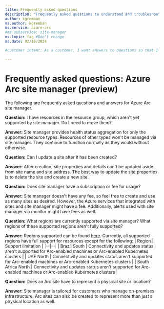 ```yaml
---
title: Frequently asked questions
description: "Frequently asked questions to understand and troubleshoot Azure Arc sites and site manager"
author: kgremban
ms.author: kgremban
ms.service: azure-arc
#ms.subservice: site-manager
ms.topic: faq #Don't change
ms.date: 02/16/2024

#customer intent: As a customer, I want answers to questions so that I can answer my own questions.

---
```


# Frequently asked questions: Azure Arc site manager (preview)

The following are frequently asked questions and answers for Azure Arc site manager.

**Question:** I have resources in the resource group, which aren't yet supported by site manager. Do I need to move them?

**Answer:** Site manager provides health status aggregation for only the supported resource types. Resources of other types won't be managed via site manager. They continue to function normally as they would without otherwise.

**Question:** Can I update a site after it has been created?

**Answer:** After creation, site properties and details can't be updated aside from site name and site address. The best way to update the site properties is to delete the site and create a new site.

**Question:** Does site manager have a subscription or fee for usage?

**Answer:** Site manager doesn't have any fee, so feel free to create and use as many sites as desired. However, the Azure services that integrated with sites and site manager might have a fee. Additionally, alerts used with site manager via monitor might have fees as well.

**Question:** What regions are currently supported via site manager? What regions of these supported regions aren't fully supported?

**Answer:** Regions supported can be found [here](https://azure.microsoft.com/explore/global-infrastructure/products-by-region/?products=azure-arc&regions=all). Currently, all supported regions have full support for resources except for the following:
| Region | Support limitation |
|--|--|
| Brazil South | Connectivity and updates status aren't supported for Arc-enabled machines or Arc-enabled Kubernetes clusters |
| UAE North | Connectivity and updates status aren't supported for Arc-enabled machines or Arc-enabled Kubernetes clusters |
| South Africa North | Connectivity and updates status aren't supported for Arc-enabled machines or Arc-enabled Kubernetes clusters |

**Question:** Does an Arc site have to represent a physical site or location?

**Answer:** Site manager is tailored for customers who manage on-premises infrastructure. Arc sites can also be created to represent more than just a physical location as well.
